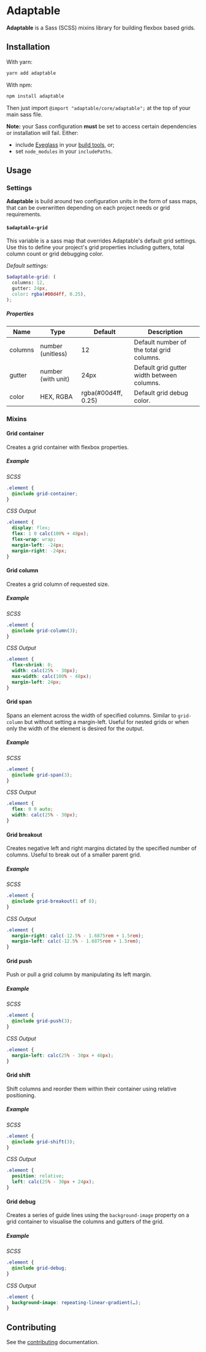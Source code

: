 # Adaptable

**Adaptable** is a Sass (SCSS) mixins library for building flexbox based grids.

## Installation

With yarn:

```zsh
yarn add adaptable
```

With npm:

```zsh
npm install adaptable
```

Then just import `@import "adaptable/core/adaptable";` at the top of your main sass file.

**Note:** your Sass configuration **must** be set to access certain dependencies or installation will fail. Either:

- include [Eyeglass](https://github.com/sass-eyeglass/eyeglass) in your [build tools](https://github.com/sass-eyeglass/eyeglass#building-sass-files-with-eyeglass-support), or;
- set `node_modules` in your `includePaths`.

## Usage

### Settings

**Adaptable** is build around two configuration units in the form of sass maps, that can be overwritten depending on each project needs or grid requirements.

#### `$adaptable-grid`

This variable is a sass map that overrides Adaptable's default grid settings. Use this to define your project's grid properties including gutters, total column count or grid debugging color.

_Default settings:_

```scss
$adaptable-grid: (
  columns: 12,
  gutter: 24px,
  color: rgba(#00d4ff, 0.25),
);
```

##### Properties

| Name    | Type               | Default             | Description                                |
| ------- | ------------------ | ------------------- | ------------------------------------------ |
| columns | number (unitless)  | 12                  | Default number of the total grid columns.  |
| gutter  | number (with unit) | 24px                | Default grid gutter width between columns. |
| color   | HEX, RGBA          | rgba(#00d4ff, 0.25) | Default grid debug color.                  |

### Mixins

#### Grid container

Creates a grid container with flexbox properties.

##### Example

_SCSS_

```scss
.element {
  @include grid-container;
}
```

_CSS Output_

```css
.element {
  display: flex;
  flex: 1 0 calc(100% + 48px);
  flex-wrap: wrap;
  margin-left: -24px;
  margin-right: -24px;
}
```

#### Grid column

Creates a grid column of requested size.

##### Example

_SCSS_

```scss
.element {
  @include grid-column(3);
}
```

_CSS Output_

```css
.element {
  flex-shrink: 0;
  width: calc(25% - 30px);
  max-width: calc(100% - 48px);
  margin-left: 24px;
}
```

#### Grid span

Spans an element across the width of specified columns.
Similar to `grid-column` but without setting a margin-left. Useful for nested grids or when only the width of the element is desired for the output.

##### Example

_SCSS_

```scss
.element {
  @include grid-span(3);
}
```

_CSS Output_

```css
.element {
  flex: 0 0 auto;
  width: calc(25% - 30px);
}
```

#### Grid breakout

Creates negative left and right margins dictated by the specified number of columns.
Useful to break out of a smaller parent grid.

##### Example

_SCSS_

```scss
.element {
  @include grid-breakout(1 of 8);
}
```

_CSS Output_

```css
.element {
  margin-right: calc(-12.5% - 1.6875rem + 1.5rem);
  margin-left: calc(-12.5% - 1.6875rem + 1.5rem);
}
```

#### Grid push

Push or pull a grid column by manipulating its left margin.

##### Example

_SCSS_

```scss
.element {
  @include grid-push(3);
}
```

_CSS Output_

```css
.element {
  margin-left: calc(25% - 30px + 48px);
}
```

#### Grid shift

Shift columns and reorder them within their container using relative positioning.

##### Example

_SCSS_

```scss
.element {
  @include grid-shift(3);
}
```

_CSS Output_

```css
.element {
  position: relative;
  left: calc(25% - 30px + 24px);
}
```

#### Grid debug

Creates a series of guide lines using the `background-image` property on a grid container to visualise the columns and gutters of the grid.

##### Example

_SCSS_

```scss
.element {
  @include grid-debug;
}
```

_CSS Output_

```css
.element {
  background-image: repeating-linear-gradient(…);
}
```

## Contributing

See the [contributing](./CONTRIBUTING.md) documentation.
